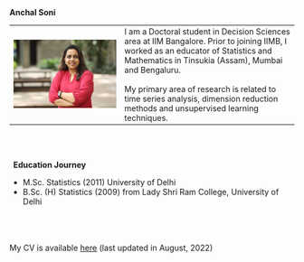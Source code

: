 <heading>
  <b>
    Anchal Soni
  </b>
</heading>

<table class="wide">
  <tr>
    <td class="left">
      <img id="frontphoto" src="Anchal_Soni_new.jpeg" alt="" />
    </td>
    &nbsp; &nbsp; &nbsp; &nbsp; 
    <td class="left">
      I am a Doctoral student in Decision Sciences area at IIM Bangalore. Prior to joining IIMB, I worked as an educator of Statistics and Mathematics in Tinsukia (Assam), Mumbai and Bengaluru. 
      <br>
      <br>
      My primary area of research is related to time series analysis, dimension reduction methods and unsupervised learning techniques.
      <br>
    </td>
  </tr>
</table>
  
<br>
<br>


<b>&nbsp;&nbsp;Education&nbsp;Journey</b>
<br/>
- M.Sc. Statistics (2011) University of Delhi
- B.Sc. (H) Statistics (2009) from Lady Shri Ram College, University of Delhi

<br>
<br>
<br> My CV is available <a href="https://github.com/anchal-soni/anchal-soni/blob/main/AnchalSoni.pdf">here</a> (last updated in August, 2022)


